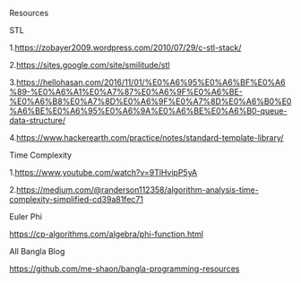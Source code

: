 Resources

STL

1.https://zobayer2009.wordpress.com/2010/07/29/c-stl-stack/

2.https://sites.google.com/site/smilitude/stl

3.https://hellohasan.com/2016/11/01/%E0%A6%95%E0%A6%BF%E0%A6%89-%E0%A6%A1%E0%A7%87%E0%A6%9F%E0%A6%BE-%E0%A6%B8%E0%A7%8D%E0%A6%9F%E0%A7%8D%E0%A6%B0%E0%A6%BE%E0%A6%95%E0%A6%9A%E0%A6%BE%E0%A6%B0-queue-data-structure/

4.https://www.hackerearth.com/practice/notes/standard-template-library/

Time Complexity

1.https://www.youtube.com/watch?v=9TlHvipP5yA

2.https://medium.com/@randerson112358/algorithm-analysis-time-complexity-simplified-cd39a81fec71

Euler Phi

https://cp-algorithms.com/algebra/phi-function.html

All Bangla Blog

https://github.com/me-shaon/bangla-programming-resources
